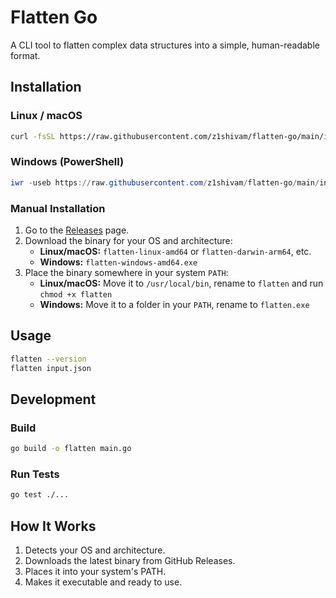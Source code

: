 # Flatten Go

A CLI tool to flatten complex data structures into a simple, human-readable format.

## Installation

### Linux / macOS
```bash
curl -fsSL https://raw.githubusercontent.com/z1shivam/flatten-go/main/install.sh | bash
```

### Windows (PowerShell)
```powershell
iwr -useb https://raw.githubusercontent.com/z1shivam/flatten-go/main/install.ps1 | iex
```

### Manual Installation
1. Go to the [Releases](https://github.com/z1shivam/flatten-go/releases) page.
2. Download the binary for your OS and architecture:
   - **Linux/macOS:** `flatten-linux-amd64` or `flatten-darwin-arm64`, etc.
   - **Windows:** `flatten-windows-amd64.exe`
3. Place the binary somewhere in your system `PATH`:
   - **Linux/macOS:** Move it to `/usr/local/bin`, rename to `flatten` and run `chmod +x flatten`
   - **Windows:** Move it to a folder in your `PATH`, rename to `flatten.exe`

## Usage
```bash
flatten --version
flatten input.json
```

## Development

### Build
```bash
go build -o flatten main.go
```

### Run Tests
```bash
go test ./...
```

## How It Works
1. Detects your OS and architecture.
2. Downloads the latest binary from GitHub Releases.
3. Places it into your system's PATH.
4. Makes it executable and ready to use.
